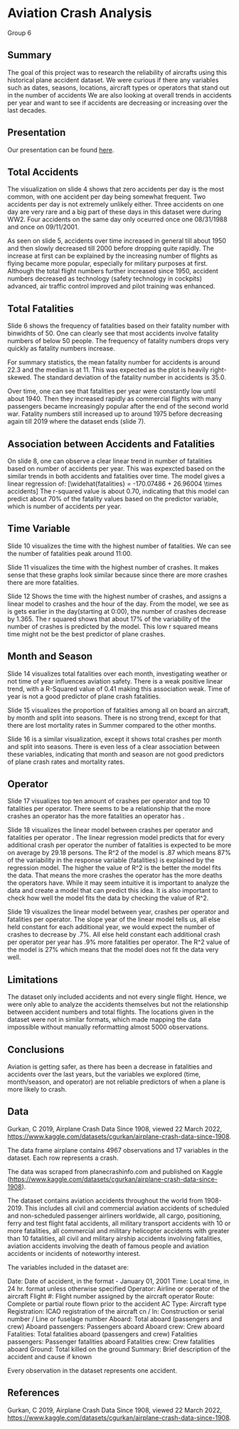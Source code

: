 Aviation Crash Analysis
================
Group 6

## Summary

The goal of this project was to research the reliability of aircrafts
using this historical plane accident dataset. We were curious if there
any variables such as dates, seasons, locations, aircraft types or
operators that stand out in the number of accidents We are also looking
at overall trends in accidents per year and want to see if accidents are
decreasing or increasing over the last decades.

## Presentation

Our presentation can be found [here](presentation/presentation.html).

## Total Accidents

The visualization on slide 4 shows that zero accidents per day is the
most common, with one accident per day being somewhat frequent. Two
accidents per day is not extremely unlikely either. Three accidents on
one day are very rare and a big part of these days in this dataset were
during WW2. Four accidents on the same day only oceurred once one
08/31/1988 and once on 09/11/2001.

As seen on slide 5, accidents over time increased in general till about
1950 and then slowly decreased till 2000 before dropping quite rapidly.
The increase at first can be explained by the increasing number of
flights as flying became more popular, especially for military purposes
at first. Although the total flight numbers further increased since
1950, accident numbers decreased as technology (safety technology in
cockpits) advanced, air traffic control improved and pilot training was
enhanced.

## Total Fatalities

Slide 6 shows the frequency of fatalities based on their fatality number
with binwidhts of 50. One can clearly see that most accidents involve
fatality numbers of below 50 people. The frequency of fatality numbers
drops very quickly as fatality numbers increase.

For summary statistics, the mean fatality number for accidents is around
22.3 and the median is at 11. This was expected as the plot is heavily
right-skewed. The standard deviation of the fatality number in accidents
is 35.0.

Over time, one can see that fatalities per year were constantly low
until about 1940. Then they increased rapidly as commercial flights with
many passengers became increasingly popular after the end of the second
world war. Fatality numbers still increased up to around 1975 before
decreasing again till 2019 where the dataset ends (slide 7).

## Association between Accidents and Fatalities

On slide 8, one can observe a clear linear trend in number of fatalities
based on number of accidents per year. This was expexcted based on the
similar trends in both accidents and fatalities over time. The model
gives a linear regression of:
\[\widehat{fatalities} = -170.07486  + 26.96004 \times accidents\] The
r-squared value is about 0.70, indicating that this model can predict
about 70% of the fatality values based on the predictor variable, which
is number of accidents per year.

## Time Variable

Slide 10 visualizes the time with the highest number of fatalities. We
can see the number of fatalities peak around 11:00.

Slide 11 visualizes the time with the highest number of crashes. It
makes sense that these graphs look similar because since there are more
crashes there are more fatalities.

Slide 12 Shows the time with the highest number of crashes, and assigns
a linear model to crashes and the hour of the day. From the model, we
see as is gets earlier in the day(starting at 0:00), the number of
crashes decrease by 1.365. The r squared shows that about 17% of the
variability of the number of crashes is predicted by the model. This low
r squared means time might not be the best predictor of plane crashes.

## Month and Season

Slide 14 visualizes total fatalities over each month, investigating
weather or not time of year influences aviation safety. There is a weak
positive linear trend, with a R-Squared value of 0.41 making this
association weak. Time of year is not a good predictor of plane crash
fatalities.

Slide 15 visualizes the proportion of fatalities among all on board an
aircraft, by month and split into seasons. There is no strong trend,
except for that there are lost mortality rates in Summer compared to the
other months.

Slide 16 is a similar visualization, except it shows total crashes per
month and split into seasons. There is even less of a clear association
between these variables, indicating that month and season are not good
predictors of plane crash rates and mortality rates.

## Operator

Slide 17 visualizes top ten amount of crashes per operator and top 10
fatalities per operator. There seems to be a relationship that the more
crashes an operator has the more fatalities an operator has .

Slide 18 visualizes the linear model between crashes per operator and
fatalities per operator . The linear regression model predicts that for
every additional crash per operator the number of fatalities is expected
to be more on average by 29.18 persons. The R^2 of the model is .87
which means 87% of the variability in the response variable (fatalities)
is explained by the regression model. The higher the value of R^2 is the
better the model fits the data. That means the more crashes the operator
has the more deaths the operators have. While it may seem intuitive it
is important to analyze the data and create a model that can predict
this idea. It is also important to check how well the model fits the
data by checking the value of R^2.

Slide 19 visualizes the linear model between year, crashes per operator
and fatalities per operator. The slope year of the linear model tells
us, all else held constant for each additional year, we would expect the
number of crashes to decrease by .7%. All else held constant each
additional crash per operator per year has .9% more fatalities per
operator. The R^2 value of the model is 27% which means that the model
does not fit the data very well.

## Limitations

The dataset only included accidents and not every single flight. Hence,
we were only able to analyze the accidents themselves but not the
relationship between accident numbers and total flights. The locations
given in the dataset were not in similar formats, which made mapping the
data impossible without manually reformatting almost 5000 observations.

## Conclusions

Aviation is getting safer, as there has been a decrease in fatalities
and accidents over the last years, but the variables we explored (time,
month/season, and operator) are not reliable predictors of when a plane
is more likely to crash.

## Data

Gurkan, C 2019, Airplane Crash Data Since 1908, viewed 22 March 2022,
<https://www.kaggle.com/datasets/cgurkan/airplane-crash-data-since-1908>.

The data frame airplane contains 4967 observations and 17 variables in
the dataset. Each row represents a crash.

The data was scraped from planecrashinfo.com and published on Kaggle
(<https://www.kaggle.com/datasets/cgurkan/airplane-crash-data-since-1908>).

The dataset contains aviation accidents throughout the world from
1908-2019. This includes all civil and commercial aviation accidents of
scheduled and non-scheduled passenger airliners worldwide, all cargo,
positioning, ferry and test flight fatal accidents, all military
transport accidents with 10 or more fatalities, all commercial and
military helicopter accidents with greater than 10 fatalities, all civil
and military airship accidents involving fatalities, aviation accidents
involving the death of famous people and aviation accidents or incidents
of noteworthy interest.

The variables included in the dataset are:

Date: Date of accident, in the format - January 01, 2001 Time: Local
time, in 24 hr. format unless otherwise specified Operator: Airline or
operator of the aircraft Flight \#: Flight number assigned by the
aircraft operator Route: Complete or partial route flown prior to the
accident AC Type: Aircraft type Registration: ICAO registration of the
aircraft cn / ln: Construction or serial number / Line or fuselage
number Aboard: Total aboard (passengers and crew) Aboard passengers:
Passengers aboard Aboard crew: Crew aboard Fatalities: Total fatalities
aboard (passengers and crew) Fatalities passengers: Passenger fatalities
aboard Fatalities crew: Crew fatalities aboard Ground: Total killed on
the ground Summary: Brief description of the accident and cause if known

Every observation in the dataset represents one accident.

## References

Gurkan, C 2019, Airplane Crash Data Since 1908, viewed 22 March 2022,
<https://www.kaggle.com/datasets/cgurkan/airplane-crash-data-since-1908>.
